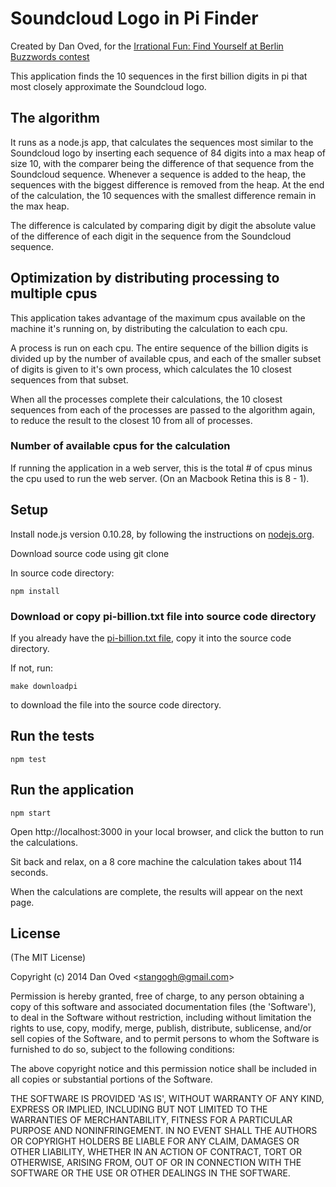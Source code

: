 # Soundcloud Logo in Pi Finder
Created by Dan Oved, for the [Irrational Fun: Find Yourself at Berlin Buzzwords contest](https://developers.soundcloud.com/blog/buzzwords-contest)

This application finds the 10 sequences in the first billion digits in pi that most closely approximate the Soundcloud logo.

## The algorithm

It runs as a node.js app, that calculates the sequences most similar to the Soundcloud logo by inserting each sequence of 84 digits into a max heap of size 10, with the comparer being the difference of that sequence from the Soundcloud sequence.  Whenever a sequence is added to the heap, the sequences with the biggest difference is removed from the heap. At the end of the calculation, the 10 sequences with the smallest difference remain in the max heap.

The difference is calculated by comparing digit by digit the absolute value of the difference of each digit in the sequence from the Soundcloud sequence.

## Optimization by distributing processing to multiple cpus

This application takes advantage of the maximum cpus available on the machine it's running on, by distributing the calculation to each cpu.

A process is run on each cpu.  The entire sequence of the billion digits is divided up by the number of available cpus, and each of the smaller subset of digits is given to it's own process, which calculates the 10 closest sequences from that subset.  

When all the processes complete their calculations, the 10 closest sequences from each of the processes are passed to the algorithm again, to reduce the result to the closest 10 from all of processes.

### Number of available cpus for the calculation

If running the application in a web server, this is the total # of cpus minus the cpu used to run the web server.  (On an Macbook Retina this is 8 - 1).

## Setup

Install node.js version 0.10.28, by following the instructions on [nodejs.org](http://nodejs.org).

Download source code using git clone

In source code directory:

    npm install

### Download or copy pi-billion.txt file into source code directory

If you already have the [pi-billion.txt file](http://stuff.mit.edu/afs/sipb/contrib/pi/pi-billion.txt), copy it into the source code directory.

If not, run:

    make downloadpi
to download the file into the source code directory. 

## Run the tests
  
    npm test

## Run the application
  
    npm start

Open http://localhost:3000 in your local browser, and click the button to run the calculations.

Sit back and relax, on a 8 core machine the calculation takes about 114 seconds.

When the calculations are complete, the results will appear on the next page.

## License 

(The MIT License)

Copyright (c) 2014 Dan Oved &lt;stangogh@gmail.com&gt;

Permission is hereby granted, free of charge, to any person obtaining
a copy of this software and associated documentation files (the
'Software'), to deal in the Software without restriction, including
without limitation the rights to use, copy, modify, merge, publish,
distribute, sublicense, and/or sell copies of the Software, and to
permit persons to whom the Software is furnished to do so, subject to
the following conditions:

The above copyright notice and this permission notice shall be
included in all copies or substantial portions of the Software.

THE SOFTWARE IS PROVIDED 'AS IS', WITHOUT WARRANTY OF ANY KIND,
EXPRESS OR IMPLIED, INCLUDING BUT NOT LIMITED TO THE WARRANTIES OF
MERCHANTABILITY, FITNESS FOR A PARTICULAR PURPOSE AND NONINFRINGEMENT.
IN NO EVENT SHALL THE AUTHORS OR COPYRIGHT HOLDERS BE LIABLE FOR ANY
CLAIM, DAMAGES OR OTHER LIABILITY, WHETHER IN AN ACTION OF CONTRACT,
TORT OR OTHERWISE, ARISING FROM, OUT OF OR IN CONNECTION WITH THE
SOFTWARE OR THE USE OR OTHER DEALINGS IN THE SOFTWARE.
